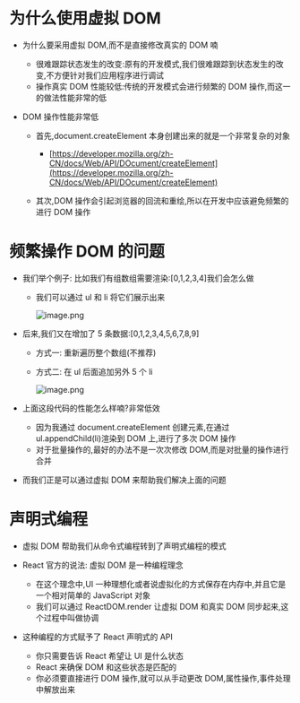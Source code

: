 # 为什么使用虚拟 DOM

- 为什么要采用虚拟 DOM,而不是直接修改真实的 DOM 喃

  - 很难跟踪状态发生的改变:原有的开发模式,我们很难跟踪到状态发生的改变,不方便针对我们应用程序进行调试
  - 操作真实 DOM 性能较低:传统的开发模式会进行频繁的 DOM 操作,而这一的做法性能非常的低

- DOM 操作性能非常低

  - 首先,document.createElement 本身创建出来的就是一个非常复杂的对象

    - [https://developer.mozilla.org/zh-CN/docs/Web/API/DOcument/createElement](https://developer.mozilla.org/zh-CN/docs/Web/API/DOcument/createElement)

  - 其次,DOM 操作会引起浏览器的回流和重绘,所以在开发中应该避免频繁的进行 DOM 操作

# 频繁操作 DOM 的问题

- 我们举个例子: 比如我们有组数组需要渲染:[0,1,2,3,4]我们会怎么做

  - 我们可以通过 ul 和 li 将它们展示出来

    ![image.png](https://p9-juejin.byteimg.com/tos-cn-i-k3u1fbpfcp/7a6d328e30a94c3db37b9713140cfb9c~tplv-k3u1fbpfcp-watermark.image)

- 后来,我们又在增加了 5 条数据:[0,1,2,3,4,5,6,7,8,9]

  - 方式一: 重新遍历整个数组(不推荐)
  - 方式二: 在 ul 后面追加另外 5 个 li

    ![image.png](https://p9-juejin.byteimg.com/tos-cn-i-k3u1fbpfcp/f98a57ad32ef4e7e8d6b3fcaff69798f~tplv-k3u1fbpfcp-watermark.image)

- 上面这段代码的性能怎么样喃?非常低效

  - 因为我通过 document.createElement 创建元素,在通过 ul.appendChild(li)渲染到 DOM 上,进行了多次 DOM 操作
  - 对于批量操作的,最好的办法不是一次次修改 DOM,而是对批量的操作进行合并

- 而我们正是可以通过虚拟 DOM 来帮助我们解决上面的问题

# 声明式编程

- 虚拟 DOM 帮助我们从命令式编程转到了声明式编程的模式

- React 官方的说法: 虚拟 DOM 是一种编程理念

  - 在这个理念中,UI 一种理想化或者说虚拟化的方式保存在内存中,并且它是一个相对简单的 JavaScript 对象
  - 我们可以通过 ReactDOM.render 让虚拟 DOM 和真实 DOM 同步起来,这个过程中叫做协调

- 这种编程的方式赋予了 React 声明式的 API
  - 你只需要告诉 React 希望让 UI 是什么状态
  - React 来确保 DOM 和这些状态是匹配的
  - 你必须要直接进行 DOM 操作,就可以从手动更改 DOM,属性操作,事件处理中解放出来
